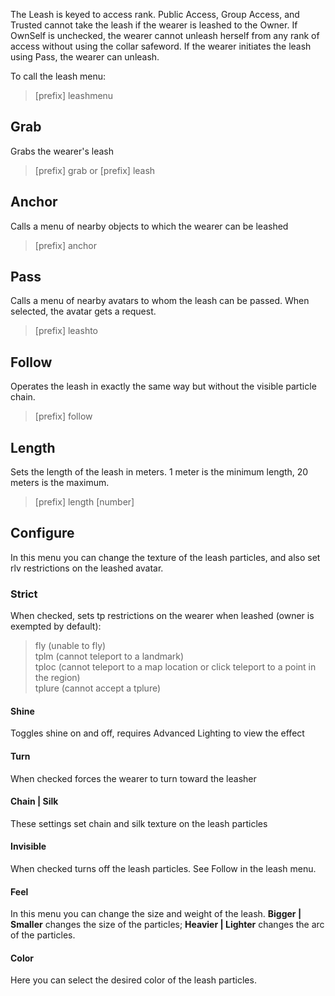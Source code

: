 The Leash is keyed to access rank. Public Access, Group Access, and Trusted cannot take the leash if the wearer is leashed to the Owner. If OwnSelf is unchecked, the wearer cannot unleash herself from any rank of access without using the collar safeword. If the wearer initiates the leash using Pass, the wearer can unleash.  

To call the leash menu:  
>[prefix] leashmenu

## Grab  
Grabs the wearer's leash  
>[prefix] grab or [prefix] leash  

## Anchor
Calls a menu of nearby objects to which the wearer can be leashed  
>[prefix] anchor

## Pass
Calls a menu of nearby avatars to whom the leash can be passed. When selected, the avatar gets a request.
>[prefix] leashto 

## Follow
Operates the leash in exactly the same way but without the visible particle chain.
>[prefix] follow

## Length
Sets the length of the leash in meters. 1 meter is the minimum length, 20 meters is the maximum.
>[prefix] length [number]

## Configure
In this menu you can change the texture of the leash particles, and also set rlv restrictions on the leashed avatar. 
### Strict  
When checked, sets tp restrictions on the wearer when leashed (owner is exempted by default):  
> fly (unable to fly)  
> tplm (cannot teleport to a landmark)  
> tploc (cannot teleport to a map location or click teleport to a point in the region)  
> tplure (cannot accept a tplure)  
#### Shine  
Toggles shine on and off, requires Advanced Lighting to view the effect  
#### Turn
When checked forces the wearer to turn toward the leasher  
#### Chain | Silk
These settings set chain and silk texture on the leash particles
#### Invisible  
When checked turns off the leash particles.  See Follow in the leash menu.  
#### Feel
In this menu you can change the size and weight of the leash.  **Bigger | Smaller** changes the size of the particles; **Heavier | Lighter** changes the arc of the particles.  
#### Color  
Here you can select the desired color of the leash particles.
